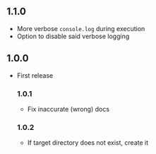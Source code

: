 ## 1.1.0
- More verbose `console.log` during execution
- Option to disable said verbose logging

## 1.0.0
- First release

  ### 1.0.1
  - Fix inaccurate (wrong) docs

  ### 1.0.2
  - If target directory does not exist, create it
